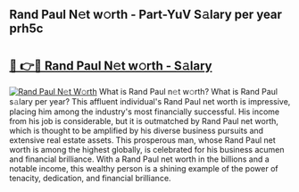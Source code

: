 ## Rand Paul N𝚎t w𝚘rth - Part-YuV S𝚊lary per year prh5c

# <h2><a href="http://gc14uo5.nevu.top/?p=Rand+Paul">🔗 👉🔴 Rand Paul N𝚎t w𝚘rth - S𝚊lary</a></h2>

[![Rand Paul N𝚎t W𝚘rth](https://i.imgur.com/Oavwk0R.jpeg)](http://gc14uo5.nevu.top/?p=Rand+Paul)
What is Rand Paul n𝚎t w𝚘rth? What is Rand Paul s𝚊lary per year?
This affluent individual's Rand Paul net worth is impressive, placing him among the industry's most financially successful. His income from his job is considerable, but it is outmatched by Rand Paul net worth, which is thought to be amplified by his diverse business pursuits and extensive real estate assets. This prosperous man, whose Rand Paul net worth is among the highest globally, is celebrated for his business acumen and financial brilliance. With a Rand Paul net worth in the billions and a notable income, this wealthy person is a shining example of the power of tenacity, dedication, and financial brilliance.
